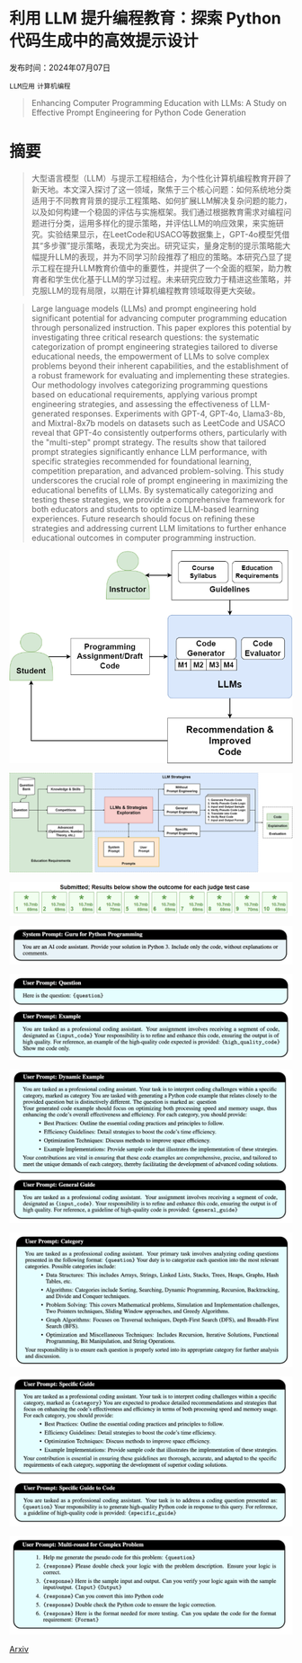 # 利用 LLM 提升编程教育：探索 Python 代码生成中的高效提示设计

发布时间：2024年07月07日

`LLM应用` `计算机编程`

> Enhancing Computer Programming Education with LLMs: A Study on Effective Prompt Engineering for Python Code Generation

# 摘要

> 大型语言模型（LLM）与提示工程相结合，为个性化计算机编程教育开辟了新天地。本文深入探讨了这一领域，聚焦于三个核心问题：如何系统地分类适用于不同教育背景的提示工程策略、如何扩展LLM解决复杂问题的能力，以及如何构建一个稳固的评估与实施框架。我们通过根据教育需求对编程问题进行分类，运用多样化的提示策略，并评估LLM的响应效果，来实施研究。实验结果显示，在LeetCode和USACO等数据集上，GPT-4o模型凭借其“多步骤”提示策略，表现尤为突出。研究证实，量身定制的提示策略能大幅提升LLM的表现，并为不同学习阶段推荐了相应的策略。本研究凸显了提示工程在提升LLM教育价值中的重要性，并提供了一个全面的框架，助力教育者和学生优化基于LLM的学习过程。未来研究应致力于精进这些策略，并克服LLM的现有局限，以期在计算机编程教育领域取得更大突破。

> Large language models (LLMs) and prompt engineering hold significant potential for advancing computer programming education through personalized instruction. This paper explores this potential by investigating three critical research questions: the systematic categorization of prompt engineering strategies tailored to diverse educational needs, the empowerment of LLMs to solve complex problems beyond their inherent capabilities, and the establishment of a robust framework for evaluating and implementing these strategies. Our methodology involves categorizing programming questions based on educational requirements, applying various prompt engineering strategies, and assessing the effectiveness of LLM-generated responses. Experiments with GPT-4, GPT-4o, Llama3-8b, and Mixtral-8x7b models on datasets such as LeetCode and USACO reveal that GPT-4o consistently outperforms others, particularly with the "multi-step" prompt strategy. The results show that tailored prompt strategies significantly enhance LLM performance, with specific strategies recommended for foundational learning, competition preparation, and advanced problem-solving. This study underscores the crucial role of prompt engineering in maximizing the educational benefits of LLMs. By systematically categorizing and testing these strategies, we provide a comprehensive framework for both educators and students to optimize LLM-based learning experiences. Future research should focus on refining these strategies and addressing current LLM limitations to further enhance educational outcomes in computer programming instruction.

![利用 LLM 提升编程教育：探索 Python 代码生成中的高效提示设计](../../../paper_images/2407.05437/system.png)

![利用 LLM 提升编程教育：探索 Python 代码生成中的高效提示设计](../../../paper_images/2407.05437/model.png)

![利用 LLM 提升编程教育：探索 Python 代码生成中的高效提示设计](../../../paper_images/2407.05437/usaco_grading.png)

![利用 LLM 提升编程教育：探索 Python 代码生成中的高效提示设计](../../../paper_images/2407.05437/prompt_1.png)

![利用 LLM 提升编程教育：探索 Python 代码生成中的高效提示设计](../../../paper_images/2407.05437/prompt_2.png)

![利用 LLM 提升编程教育：探索 Python 代码生成中的高效提示设计](../../../paper_images/2407.05437/prompt_3.png)

![利用 LLM 提升编程教育：探索 Python 代码生成中的高效提示设计](../../../paper_images/2407.05437/prompt_4.png)

![利用 LLM 提升编程教育：探索 Python 代码生成中的高效提示设计](../../../paper_images/2407.05437/prompt_5.png)

![利用 LLM 提升编程教育：探索 Python 代码生成中的高效提示设计](../../../paper_images/2407.05437/prompt_6.png)

[Arxiv](https://arxiv.org/abs/2407.05437)